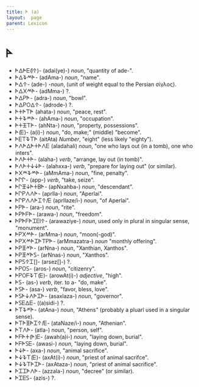 ```yaml
---
title: 𐊀 (a)
layout:  page
parent: Lexicon
---
```




# 𐊀


- 𐊀𐊅𐊀𐊆(𐊊𐊁)- (adai(ye)-) *noun*, "quantity of ade-".
- 𐊀𐊅𐊙𐊎𐊀- (adAma-) *noun*, "name".
- 𐊀𐊅𐊁- (ade-) -*noun*, (unit of weight equal to the Persian σίγλος).
- 𐊀𐊅𐊐𐊎𐊀- (adMma-) ?.
- 𐊀𐊅𐊕𐊀- (adra-) *noun*, "bowl".
- 𐊀𐊅𐊕𐊒𐊅𐊁- (adrode-) ?.
- 𐊀𐊛𐊀𐊗𐊀 (ahata-) *noun*, "peace, rest".
- 𐊀𐊛𐊙𐊎𐊀- (ahAma-) *noun*, "occupation".
- 𐊀𐊛𐊑𐊗𐊀- (ahNta-) *noun*, "property, possessions".
- 𐊀(𐊆)- (a(i)-) *noun*, "do, make;" (middle) "become".
- 𐊀𐊆𐊗𐊙𐊗𐊀 (aitAta) *Number*, "eight" (less likely "eighty").
- 𐊀𐊍𐊀𐊅𐊀𐊛𐊀𐊍𐊆 (aladahali) *noun*, "one who lays out (in a tomb), one who inters".
- 𐊀𐊍𐊀𐊛𐊀- (alaha-) *verb*, "arrange, lay out (in tomb)".
- 𐊀𐊍𐊀𐊛𐊜𐊜𐊀- (alahxxa-) *verb*, "prepare for laying out" (or similar).
- 𐊀𐊐𐊎𐊙𐊎𐊀- (aMmAma-) *noun*, "fine, penalty".
- 𐊀𐊓𐊓- (app-) *verb*, "take, seize".
- 𐊀𐊓𐊑𐊜𐊀𐊛𐊂𐊀- (apNxahba-) *noun*, "descendant".
- 𐊀𐊓𐊕𐊍𐊍𐊀- (aprlla-) *noun*, "Aperlai".
- 𐊀𐊓𐊕𐊍𐊍𐊀𐊈𐊁/𐊆 (aprllaze/i-) *noun*, "of Aperlai".
- 𐊀𐊕𐊀- (ara-) *noun*, "rite".
- 𐊀𐊕𐊀𐊇𐊀- (arawa-) *noun*, "freedom".
- 𐊀𐊕𐊀𐊇𐊀𐊈𐊆𐊊𐊁- (arawaziye-) *noun*, used only in plural in singular sense, "monument".
- 𐊀𐊕𐊐𐊎𐊀- (arMma-) *noun*, "moon(-god)".
- 𐊀𐊕𐊐𐊎𐊀𐊈𐊀𐊗𐊕𐊀- (arMmazatra-) *noun* "monthly offering".
- 𐊀𐊕𐊑𐊏𐊀- (arNna-) *noun*, "Xanthian, Xanthos".
- 𐊀𐊕𐊑𐊏𐊀𐊖- (arNnas-) *noun*, "Xanthos".
- 𐊀𐊕𐊖𐊁𐊈[]- (arsez[]-) ?.
- 𐊀𐊕𐊒𐊖- (aros-) *noun*, "citizenry".
- 𐊀𐊕𐊒𐊇𐊙𐊗(𐊆)- (arowAt(i)-) *adjective*, "high".
- 𐊀𐊖- (as-) *verb*, iter. to a- "do, make".
- 𐊀𐊖𐊀- (asa-) *verb*, "favor, bless, love".
- 𐊀𐊖𐊀𐊜𐊍𐊀𐊈𐊀- (asaxlaza-) *noun*, "governor".
- 𐊀𐊖𐊆𐊅𐊆- ((a)sidi-) ?.
- 𐊀𐊗𐊙𐊏𐊀- (atAna-) *noun*, "Athens" (probably a pluarl used in a singular sense).
- 𐊀𐊗𐊀𐊑𐊀𐊈𐊁/𐊆- (ataNaze/i-) *noun*, "Athenian".
- 𐊀𐊗𐊍𐊀- (atla-) *noun*, "person, self".
- 𐊀𐊇𐊀𐊛(𐊀)𐊆- (awah(a)i-) *noun*, "laying down, burial".
- 𐊀𐊇𐊀𐊖𐊆- (awasi-) *noun*, "laying down, burial".
- 𐊀𐊜𐊀- (axa-) *noun*, "animal sacrifice".
- 𐊀𐊜𐊙𐊗(𐊆)- (axAt(i)-) *noun*, "priest of animal sacrifce".
- 𐊀𐊜𐊙𐊗𐊀𐊈𐊀- (axAtaza-) *noun*, "priest of animal sacrifice".
- 𐊀𐊈𐊈𐊀𐊍𐊀- (azzala-) *noun*, "decree" (or similar).
- 𐊀𐊈𐊆𐊖- (azis-) ?.
